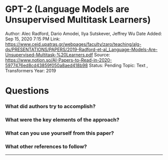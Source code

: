 # GPT-2 (Language Models are Unsupervised Multitask Learners)

Author: Alec Radford, Dario Amodei, Ilya Sutskever, Jeffrey Wu
Date Added: Sep 15, 2020 7:15 PM
Link: https://www.ceid.upatras.gr/webpages/faculty/zaro/teaching/alg-ds/PRESENTATIONS/PAPERS/2019-Radford-et-al_Language-Models-Are-Unsupervised-Multitask-%20Learners.pdf
Source: https://www.notion.so/AI-Papers-to-Read-in-2020-5977476ed8cd43859f050a8aed418b98
Status: Pending
Topic: Text , Transformers
Year: 2019

# Questions

### What did authors try to accomplish?

### What were the key elements of the approach?

### What can you use yourself from this paper?

### What other references to follow?

---